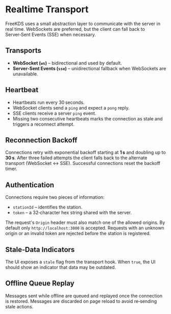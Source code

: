 # Realtime Transport

FreeKDS uses a small abstraction layer to communicate with the server in
real time. WebSockets are preferred, but the client can fall back to
Server‑Sent Events (SSE) when necessary.

## Transports
- **WebSocket (`ws`)** – bidirectional and used by default.
- **Server‑Sent Events (`sse`)** – unidirectional fallback when WebSockets
  are unavailable.

## Heartbeat
- Heartbeats run every 30 seconds.
- WebSocket clients send a `ping` and expect a `pong` reply.
- SSE clients receive a server `ping` event.
- Missing two consecutive heartbeats marks the connection as stale and
  triggers a reconnect attempt.

## Reconnection Backoff
Connections retry with exponential backoff starting at **1 s** and doubling
up to **30 s**. After three failed attempts the client falls back to the
alternate transport (WebSocket ↔︎ SSE). Successful connections reset the
backoff timer.

## Authentication
Connections require two pieces of information:

- `stationId` – identifies the station.
- `token` – a 32‑character hex string shared with the server.

The request's `Origin` header must also match one of the allowed origins.
By default only `http://localhost:3000` is accepted. Requests with an
unknown origin or an invalid token are rejected before the station is
registered.

## Stale‑Data Indicators
The UI exposes a `stale` flag from the transport hook. When `true`, the UI
should show an indicator that data may be outdated.

## Offline Queue Replay
Messages sent while offline are queued and replayed once the connection is
restored. Messages are discarded on page reload to avoid re‑sending stale
actions.
